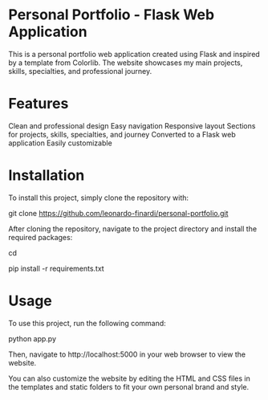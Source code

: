 # Personal Portfolio - Flask Web Application

This is a personal portfolio web application created using Flask and inspired by a template from Colorlib. The website showcases my main projects, skills, specialties, and professional journey.

# Features

Clean and professional design
Easy navigation
Responsive layout
Sections for projects, skills, specialties, and journey
Converted to a Flask web application
Easily customizable

# Installation

To install this project, simply clone the repository with:

git clone https://github.com/leonardo-finardi/personal-portfolio.git

After cloning the repository, navigate to the project directory and install the required packages:

cd <repository>

pip install -r requirements.txt

# Usage

To use this project, run the following command:

python app.py

Then, navigate to http://localhost:5000 in your web browser to view the website.

You can also customize the website by editing the HTML and CSS files in the templates and static folders to fit your own personal brand and style.
